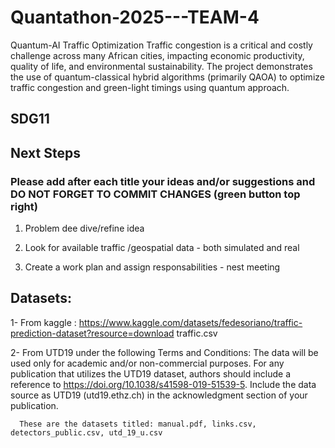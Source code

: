 # Quantathon-2025---TEAM-4
Quantum-AI Traffic Optimization 
Traffic congestion is a critical and costly challenge across many African cities, impacting economic productivity, quality of life, and environmental sustainability.  The project demonstrates the use of quantum-classical hybrid algorithms (primarily QAOA) to optimize traffic congestion and green-light timings using quantum approach. 

## SDG11


## Next Steps
### Please add after each title your ideas and/or suggestions and DO NOT FORGET TO COMMIT CHANGES (green button top right)

1. Problem dee dive/refine idea
   
3. Look for available traffic /geospatial data - both simulated and real
   
5. Create a work plan and assign responsabilities - nest meeting



## Datasets:
1- From kaggle : https://www.kaggle.com/datasets/fedesoriano/traffic-prediction-dataset?resource=download
      traffic.csv

2- From UTD19 under the following Terms and Conditions: 
      The data will be used only for academic and/or non-commercial purposes.
      For any publication that utilizes the UTD19 dataset, authors should include a reference to https://doi.org/10.1038/s41598-019-51539-5.
      Include the data source as UTD19 (utd19.ethz.ch) in the acknowledgment section of your publication.

      These are the datasets titled: manual.pdf, links.csv, detectors_public.csv, utd_19_u.csv

   

   
